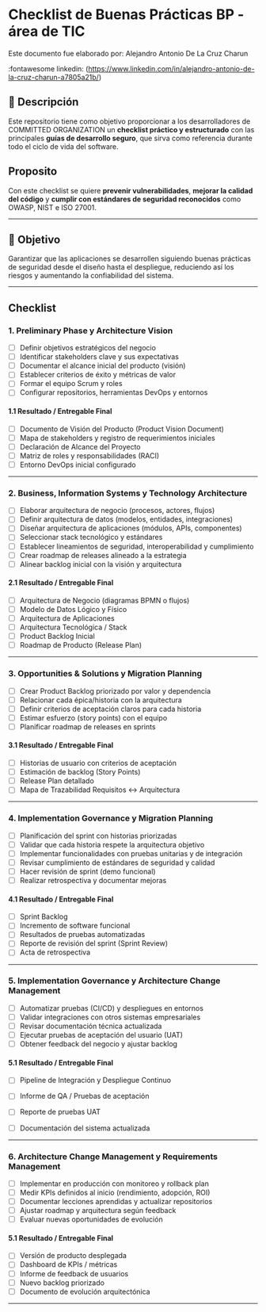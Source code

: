 # Checklist de Buenas Prácticas BP - área de TIC

Este documento fue elaborado por: Alejandro Antonio De La Cruz Charun

:fontawesome linkedin: (https://www.linkedin.com/in/alejandro-antonio-de-la-cruz-charun-a7805a21b/)


## 📌 Descripción
Este repositorio tiene como objetivo proporcionar a los desarrolladores de COMMITTED ORGANIZATION un **checklist práctico y estructurado** con las principales **guías de desarrollo seguro**, que sirva como referencia durante todo el ciclo de vida del software.  

## Proposito
Con este checklist se quiere **prevenir vulnerabilidades**, **mejorar la calidad del código** y **cumplir con estándares de seguridad reconocidos** como OWASP, NIST e ISO 27001.

---

## 🎯 Objetivo
Garantizar que las aplicaciones se desarrollen siguiendo buenas prácticas de seguridad desde el diseño hasta el despliegue, reduciendo así los riesgos y aumentando la confiabilidad del sistema.

---

## Checklist

### 1. Preliminary Phase y Architecture Vision

- [ ] Definir objetivos estratégicos del negocio
- [ ] Identificar stakeholders clave y sus expectativas
- [ ] Documentar el alcance inicial del producto (visión)
- [ ] Establecer criterios de éxito y métricas de valor
- [ ] Formar el equipo Scrum y roles
- [ ] Configurar repositorios, herramientas DevOps y entornos

#### 1.1 Resultado / Entregable Final

- [ ] Documento de Visión del Producto (Product Vision Document)
- [ ] Mapa de stakeholders y registro de requerimientos iniciales
- [ ] Declaración de Alcance del Proyecto
- [ ] Matriz de roles y responsabilidades (RACI)
- [ ] Entorno DevOps inicial configurado

---

### 2. Business, Information Systems y Technology Architecture

- [ ] Elaborar arquitectura de negocio (procesos, actores, flujos) 
- [ ] Definir arquitectura de datos (modelos, entidades, integraciones) 
- [ ] Diseñar arquitectura de aplicaciones (módulos, APIs, componentes) 
- [ ] Seleccionar stack tecnológico y estándares
- [ ] Establecer lineamientos de seguridad, interoperabilidad y cumplimiento 
- [ ] Crear roadmap de releases alineado a la estrategia
- [ ] Alinear backlog inicial con la visión y arquitectura

#### 2.1 Resultado / Entregable Final

- [ ] Arquitectura de Negocio (diagramas BPMN o flujos)
- [ ] Modelo de Datos Lógico y Físico
- [ ] Arquitectura de Aplicaciones
- [ ] Arquitectura Tecnológica / Stack
- [ ] Product Backlog Inicial
- [ ] Roadmap de Producto (Release Plan)

---

### 3. Opportunities & Solutions y Migration Planning

- [ ] Crear Product Backlog priorizado por valor y dependencia  
- [ ] Relacionar cada épica/historia con la arquitectura 
- [ ] Definir criterios de aceptación claros para cada historia  
- [ ] Estimar esfuerzo (story points) con el equipo
- [ ] Planificar roadmap de releases en sprints  

#### 3.1 Resultado / Entregable Final

- [ ] Historias de usuario con criterios de aceptación
- [ ] Estimación de backlog (Story Points)
- [ ] Release Plan detallado
- [ ] Mapa de Trazabilidad Requisitos ↔ Arquitectura

---

### 4. Implementation Governance y Migration Planning

- [ ] Planificación del sprint con historias priorizadas 
- [ ] Validar que cada historia respete la arquitectura objetivo
- [ ] Implementar funcionalidades con pruebas unitarias y de integración  
- [ ] Revisar cumplimiento de estándares de seguridad y calidad
- [ ] Hacer revisión de sprint (demo funcional)
- [ ] Realizar retrospectiva y documentar mejoras 

#### 4.1 Resultado / Entregable Final

- [ ] Sprint Backlog
- [ ] Incremento de software funcional
- [ ] Resultados de pruebas automatizadas
- [ ] Reporte de revisión del sprint (Sprint Review)
- [ ] Acta de retrospectiva

---

### 5. Implementation Governance y Architecture Change Management

- [ ] Automatizar pruebas (CI/CD) y despliegues en entornos 
- [ ] Validar integraciones con otros sistemas empresariales 
- [ ] Revisar documentación técnica actualizada
- [ ] Ejecutar pruebas de aceptación del usuario (UAT)  
- [ ] Obtener feedback del negocio y ajustar backlog 

#### 5.1 Resultado / Entregable Final

- [ ] Pipeline de Integración y Despliegue Continuo
- [ ] Informe de QA / Pruebas de aceptación
- [ ] Reporte de pruebas UAT
- [ ] Documentación del sistema actualizada


---

### 6. Architecture Change Management y Requirements Management

- [ ] Implementar en producción con monitoreo y rollback plan  
- [ ] Medir KPIs definidos al inicio (rendimiento, adopción, ROI) 
- [ ] Documentar lecciones aprendidas y actualizar repositorios 
- [ ] Ajustar roadmap y arquitectura según feedback 
- [ ] Evaluar nuevas oportunidades de evolución  

#### 5.1 Resultado / Entregable Final

- [ ] Versión de producto desplegada
- [ ] Dashboard de KPIs / métricas
- [ ] Informe de feedback de usuarios
- [ ] Nuevo backlog priorizado
- [ ] Documento de evolución arquitectónica

---


